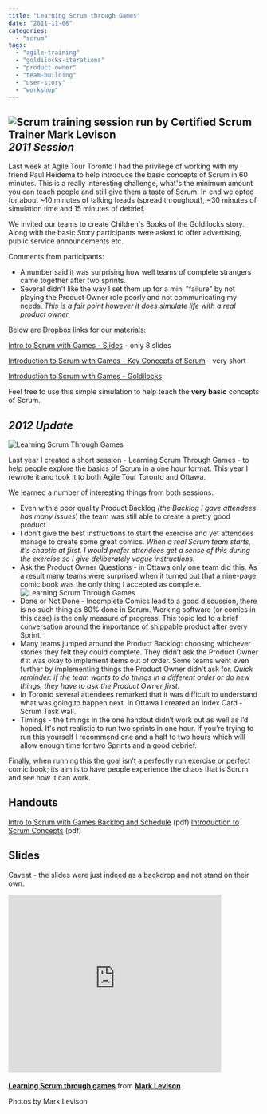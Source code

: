 ```yaml
---
title: "Learning Scrum through Games"
date: "2011-11-08"
categories: 
  - "scrum"
tags: 
  - "agile-training"
  - "goldilocks-iterations"
  - "product-owner"
  - "team-building"
  - "user-story"
  - "workshop"
---
```


## ![Scrum training session run by Certified Scrum Trainer Mark Levison](src/content/blog/learning-scrum-through-games/images/2011-11-03-11.16.49.jpg) _2011 Session_

Last week at Agile Tour Toronto I had the privilege of working with my friend Paul Heidema to help introduce the basic concepts of Scrum in 60 minutes. This is a really interesting challenge, what's the minimum amount you can teach people and still give them a taste of Scrum. In end we opted for about ~10 minutes of talking heads (spread throughout), ~30 minutes of simulation time and 15 minutes of debrief.

We invited our teams to create Children's Books of the Goldilocks story. Along with the basic Story participants were asked to offer advertising, public service announcements etc.

Comments from participants:

- A number said it was surprising how well teams of complete strangers came together after two sprints.
- Several didn't like the way I set them up for a mini "failure" by not playing the Product Owner role poorly and not communicating my needs. _This is a fair point however it does simulate life with a real product owner_

Below are Dropbox links for our materials:

[Intro to Scrum with Games - Slides](external:https://www.dropbox.com/s/lcgf3vzwicw3m9a/Intro-to-Scrum-with-Games-Slides-Mark-Levison-and-Paul-Heidema.pdf?dl=0 "Intro to Scrum with Games - Slides - Mark Levison and Paul Heidema") - only 8 slides

[Introduction to Scrum with Games - Key Concepts of Scrum](external:https://www.dropbox.com/s/1kfin87i8gb4e0k/Introduction-to-Scrum-with-Games-Key-Concepts-of-Scrum-Mark-Levison-and-Paul-Heidema.pdf?dl=0 "Introduction to Scrum with Games - Key Concepts of Scrum - Mark Levison and Paul Heidema") - very short

[Introduction to Scrum with Games - Goldilocks](external:https://www.dropbox.com/s/qxcypyr8nftkptl/Introduction-to-Scrum-with-Games-Goldilocks-Mark-Levison-and-Paul-Heidema.pdf?dl=0 "Introduction to Scrum with Games - Goldilocks - Mark Levison and Paul Heidema")

Feel free to use this simple simulation to help teach the **very basic** concepts of Scrum.

## _2012 Update_

![Learning Scrum Through Games](src/content/blog/learning-scrum-through-games/images/wpid-LearningScrumThroughGamesSuccess-2012-11-27-07-30.jpg)

Last year I created a short session - Learning Scrum Through Games - to help people explore the basics of Scrum in a one hour format. This year I rewrote it and took it to both Agile Tour Toronto and Ottawa.

We learned a number of interesting things from both sessions:

- Even with a poor quality Product Backlog _(the Backlog I gave attendees has many issues_) the team was still able to create a pretty good product.
- I don’t give the best instructions to start the exercise and yet attendees manage to create some great comics. _When a real Scrum team starts, it's chaotic at first. I would prefer attendees get a sense of this during the exercise so I give deliberately vague instructions._
- Ask the Product Owner Questions - in Ottawa only one team did this. As a result many teams were surprised when it turned out that a nine-page comic book was the only thing I accepted as complete.![Learning Scrum Through Games](src/content/blog/learning-scrum-through-games/images/wpid-ScrumThroughGames-2012-11-27-07-30.jpg)
- Done or Not Done - Incomplete Comics lead to a good discussion, there is no such thing as 80% done in Scrum. Working software (or comics in this case) is the only measure of progress. This topic led to a brief conversation around the importance of shippable product after every Sprint.
- Many teams jumped around the Product Backlog: choosing whichever stories they felt they could complete. They didn’t ask the Product Owner if it was okay to implement items out of order. Some teams went even further by implementing things the Product Owner didn’t ask for. _Quick reminder: if the team wants to do things in a different order or do new things, they have to ask the Product Owner first._
- In Toronto several attendees remarked that it was difficult to understand what was going to happen next. In Ottawa I created an Index Card - Scrum Task wall.
- Timings - the timings in the one handout didn’t work out as well as I’d hoped. It's not realistic to run two sprints in one hour. If you’re trying to run this yourself I recommend one and a half to two hours which will allow enough time for two Sprints and a good debrief.

Finally, when running this the goal isn’t a perfectly run exercise or perfect comic book; its aim is to have people experience the chaos that is Scrum and see how it can work.

## Handouts

[Intro to Scrum with Games Backlog and Schedule](/wp-content/uploads/2020/01/Intro-to-Scrum-with-Games-Backlog-and-Schedule.pdf) (pdf) [Introduction to Scrum Concepts](/wp-content/uploads/2020/01/Introduction-to-Scrum-Concepts.pdf) (pdf)

## Slides

Caveat - the slides were just indeed as a backdrop and not stand on their own.

<iframe style="border-bottom-width: 0px; border-style: solid; border-color: #cccccc; margin-bottom: 5px;" src="https://www.slideshare.net/slideshow/embed_code/15370715" width="427" height="356" frameborder="0" marginwidth="0" marginheight="0" scrolling="no" data-mce-fragment="1"></iframe>

**[Learning Scrum through games](external:https://www.slideshare.net/mlevison/learning-scrum-through-games-15370715 "Learning Scrum through games")** from **[Mark Levison](external:https://www.slideshare.net/mlevison)**

Photos by Mark Levison
